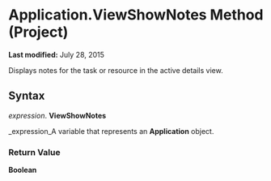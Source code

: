 
# Application.ViewShowNotes Method (Project)

 **Last modified:** July 28, 2015

Displays notes for the task or resource in the active details view.

## Syntax

 _expression_. **ViewShowNotes**

 _expression_A variable that represents an  **Application** object.


### Return Value

 **Boolean**

